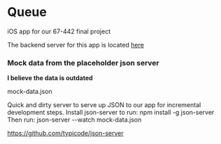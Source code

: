 # Queue
iOS app for our 67-442 final project

The backend server for this app is located [here](https://github.com/Ligerx/queue-api)

### Mock data from the placeholder json server
__I believe the data is outdated__

mock-data.json

Quick and dirty server to serve up JSON to our app for incremental development steps.
Install json-server to run: npm install -g json-server
Then run: json-server --watch mock-data.json

https://github.com/typicode/json-server
